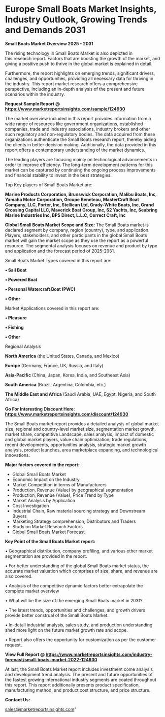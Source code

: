 # Europe Small Boats Market Insights, Industry Outlook, Growing Trends and Demands 2031

<Strong> Small Boats Market Overview 2025 - 2031</strong>

The rising technology in Small Boats Market is also depicted in this research report. Factors that are boosting the growth of the market, and giving a positive push to thrive in the global market is explained in detail.

Furthermore, the report highlights on emerging trends, significant drivers, challenges, and opportunities, providing all necessary data for thriving in the industry. This report market research offers a comprehensive perspective, including an in-depth analysis of the present and future scenarios within the industry.

<strong>Request Sample Report @ <a href=https://www.marketreportsinsights.com/sample/124930>https://www.marketreportsinsights.com/sample/124930</a></strong>

The market overview included in this report provides information from a wide range of resources like government organizations, established companies, trade and industry associations, industry brokers and other such regulatory and non-regulatory bodies. The data acquired from these organizations authenticate the Small Boats research report, thereby aiding the clients in better decision making. Additionally, the data provided in this report offers a contemporary understanding of the market dynamics.

The leading players are focusing mainly on technological advancements in order to improve efficiency. The long-term development patterns for this market can be captured by continuing the ongoing process improvements and financial stability to invest in the best strategies.

Top Key players of Small Boats Market are:

<strong>Marine Products Corporation, Brunswick Corporation, Malibu Boats, Inc, Yamaha Motor Corporation, Groupe Beneteau, MasterCraft Boat Company, LLC, Porter, Inc, Stellican Ltd, Grady-White Boats, Inc, Grand Crossing Capital LLC, Maverick Boat Group, Inc, S2 Yachts, Inc, Seabring Marine Industries Inc, BPS Direct, L.L.C, Correct Craft, Inc</strong>

<strong><b>Global Small Boats Market Scope and Size:</b></strong>
The Small Boats market is declared segment by company, region (country), type, and application. Players, stakeholders, and other participants in the global Small Boats market will gain the market scope as they use the report as a powerful resource. The segmental analysis focuses on revenue and product by type and application and the forecast period of 2025-2031.

Small Boats Market Types covered in this report are:

<strong>• Sail Boat

• Powered Boat

• Personal Watercraft Boat (PWC)

• Other</strong>

Market Applications covered in this report are:

<strong>• Pleasure

• Fishing

• Other</strong> 

Regional Analysis

<strong>North America</strong> (the United States, Canada, and Mexico)

<strong>Europe</strong> (Germany, France, UK, Russia, and Italy)

<strong>Asia-Pacific</strong> (China, Japan, Korea, India, and Southeast Asia)

<strong>South America</strong> (Brazil, Argentina, Colombia, etc.)

<strong>The Middle East and Africa</strong> (Saudi Arabia, UAE, Egypt, Nigeria, and South Africa)

<strong>Go For Interesting Discount Here: <a href=https://www.marketreportsinsights.com/discount/124930>https://www.marketreportsinsights.com/discount/124930</a></strong>

The Small Boats market report provides a detailed analysis of global market size, regional and country-level market size, segmentation market growth, market share, competitive Landscape, sales analysis, impact of domestic and global market players, value chain optimization, trade regulations, recent developments, opportunities analysis, strategic market growth analysis, product launches, area marketplace expanding, and technological innovations.

<strong><b>Major factors covered in the report:</b></strong>
<ul>
  <li>Global Small Boats Market </li>
  <li>Economic Impact on the Industry</li>
  <li>Market Competition in terms of Manufacturers</li>
  <li>Production, Revenue (Value) by geographical segmentation</li>
  <li>Production, Revenue (Value), Price Trend by Type</li>
  <li>Market Analysis by Application</li>
  <li>Cost Investigation</li>
  <li>Industrial Chain, Raw material sourcing strategy and Downstream Buyers</li>
  <li>Marketing Strategy comprehension, Distributors and Traders</li>
  <li>Study on Market Research Factors</li>
  <li>Global Small Boats Market Forecast</li>
</ul>

<strong><b>Key Point of the Small Boats Market report:</b></strong>

• Geographical distribution, company profiling, and various other market segmentation are provided in the report.

• For better understanding of the global Small Boats market status, the accurate market valuation which comprises of size, share, and revenue are also covered.

• Analysis of the competitive dynamic factors better extrapolate the complete market overview

• What will be the size of the emerging Small Boats market in 2031?

• The latest trends, opportunities and challenges, and growth drivers provide better construal of the Small Boats Market.

• In-detail industrial analysis, sales study, and production understanding shed more light on the future market growth rate and scope.

• Report also offers the opportunity for customization as per the customer request.

<strong><b>View Full Report @ <a href=https://www.marketreportsinsights.com/industry-forecast/small-boats-market-2022-124930>https://www.marketreportsinsights.com/industry-forecast/small-boats-market-2022-124930</a></b></strong>


At last, the Small Boats Market report includes investment come analysis and development trend analysis. The present and future opportunities of the fastest growing international industry segments are coated throughout this report. This report additionally presents product specification, manufacturing method, and product cost structure, and price structure.

<strong>Contact Us:</strong>

sales@marketreportsinsights.com"
